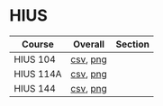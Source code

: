 # HIUS

| Course | Overall | Section |
| ------ | ------- | ------- |
| HIUS 104 | [csv](https://github.com/UCSD-Historical-Enrollment-Data/2025Spring/blob/main/overall/HIUS%20104.csv), [png](https://raw.githubusercontent.com/UCSD-Historical-Enrollment-Data/2025Spring/main/plot_overall/HIUS%20104.png) |  |
| HIUS 114A | [csv](https://github.com/UCSD-Historical-Enrollment-Data/2025Spring/blob/main/overall/HIUS%20114A.csv), [png](https://raw.githubusercontent.com/UCSD-Historical-Enrollment-Data/2025Spring/main/plot_overall/HIUS%20114A.png) |  |
| HIUS 144 | [csv](https://github.com/UCSD-Historical-Enrollment-Data/2025Spring/blob/main/overall/HIUS%20144.csv), [png](https://raw.githubusercontent.com/UCSD-Historical-Enrollment-Data/2025Spring/main/plot_overall/HIUS%20144.png) |  |
